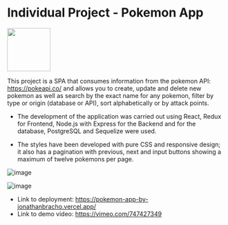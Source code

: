 # Individual Project - Pokemon App

<img height="100px" src="PI-Pokemon-main\client\src\components\PokeImages\Logo.png"/>

This project is a SPA that consumes information from the pokemon API: https://pokeapi.co/ and allows you to create, update and delete new pokemon as well as search by the exact name for any pokemon, filter by type or origin (database or API), sort alphabetically or by attack points.

- The development of the application was carried out using React, Redux for Frontend, Node.js with Express for the Backend and for the database, PostgreSQL and Sequelize were used.

- The styles have been developed with pure CSS and responsive design; it also has a pagination with previous, next and input buttons showing a maximum of twelve pokemons per page.

![image](PI-Pokemon-main\client\src\components\PokeImages\Screenshot2_readme.png)

![image](PI-Pokemon-main\client\src\components\PokeImages\Screenshot_readme.png)

- Link to deployment: https://pokemon-app-by-jonathanbracho.vercel.app/
- Link to demo video: https://vimeo.com/747427349
